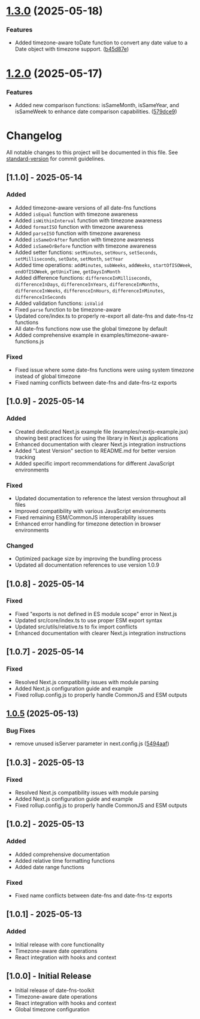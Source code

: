 # [1.3.0](https://github.com/subhamg/date-fns-toolkit/compare/v1.2.0...v1.3.0) (2025-05-18)


### Features

* Added timezone-aware toDate function to convert any date value to a Date object with timezone support. ([b45d87e](https://github.com/subhamg/date-fns-toolkit/commit/b45d87e1a2f34e56c8a419f2b9d623e7f8cb0d1c))

# [1.2.0](https://github.com/subhamg/date-fns-toolkit/compare/v1.1.0...v1.2.0) (2025-05-17)


### Features

* Added new comparison functions: isSameMonth, isSameYear, and isSameWeek to enhance date comparison capabilities. ([579dce9](https://github.com/subhamg/date-fns-toolkit/commit/579dce9b460ec6d74f527431e6214767769063cf))

# Changelog

All notable changes to this project will be documented in this file. See [standard-version](https://github.com/conventional-changelog/standard-version) for commit guidelines.

<!-- CHANGELOG will be automatically updated by semantic-release -->

## [1.1.0] - 2025-05-14

### Added
- Added timezone-aware versions of all date-fns functions
- Added `isEqual` function with timezone awareness
- Added `isWithinInterval` function with timezone awareness
- Added `formatISO` function with timezone awareness
- Added `parseISO` function with timezone awareness
- Added `isSameOrAfter` function with timezone awareness
- Added `isSameOrBefore` function with timezone awareness
- Added setter functions: `setMinutes`, `setHours`, `setSeconds`, `setMilliseconds`, `setDate`, `setMonth`, `setYear`
- Added time operations: `addMinutes`, `subWeeks`, `addWeeks`, `startOfISOWeek`, `endOfISOWeek`, `getUnixTime`, `getDaysInMonth`
- Added difference functions: `differenceInMilliseconds`, `differenceInDays`, `differenceInYears`, `differenceInMonths`, `differenceInWeeks`, `differenceInHours`, `differenceInMinutes`, `differenceInSeconds`
- Added validation functions: `isValid`
- Fixed `parse` function to be timezone-aware
- Updated core/index.ts to properly re-export all date-fns and date-fns-tz functions
- All date-fns functions now use the global timezone by default
- Added comprehensive example in examples/timezone-aware-functions.js

### Fixed
- Fixed issue where some date-fns functions were using system timezone instead of global timezone
- Fixed naming conflicts between date-fns and date-fns-tz exports

## [1.0.9] - 2025-05-14

### Added
- Created dedicated Next.js example file (examples/nextjs-example.jsx) showing best practices for using the library in Next.js applications
- Enhanced documentation with clearer Next.js integration instructions
- Added "Latest Version" section to README.md for better version tracking
- Added specific import recommendations for different JavaScript environments

### Fixed
- Updated documentation to reference the latest version throughout all files
- Improved compatibility with various JavaScript environments
- Fixed remaining ESM/CommonJS interoperability issues
- Enhanced error handling for timezone detection in browser environments

### Changed
- Optimized package size by improving the bundling process
- Updated all documentation references to use version 1.0.9

## [1.0.8] - 2025-05-14

### Fixed
- Fixed "exports is not defined in ES module scope" error in Next.js
- Updated src/core/index.ts to use proper ESM export syntax
- Updated src/utils/relative.ts to fix import conflicts
- Enhanced documentation with clearer Next.js integration instructions

## [1.0.7] - 2025-05-14

### Fixed
- Resolved Next.js compatibility issues with module parsing
- Added Next.js configuration guide and example
- Fixed rollup.config.js to properly handle CommonJS and ESM outputs

## [1.0.5](https://github.com/subhamg/date-fns-toolkit/compare/v1.0.4...v1.0.5) (2025-05-13)


### Bug Fixes

* remove unused isServer parameter in next.config.js ([5494aaf](https://github.com/subhamg/date-fns-toolkit/commit/5494aafd7208136469b21206bdc6f4d0966fb597))

## [1.0.3] - 2025-05-13

### Fixed
- Resolved Next.js compatibility issues with module parsing
- Added Next.js configuration guide and example
- Fixed rollup.config.js to properly handle CommonJS and ESM outputs

## [1.0.2] - 2025-05-13

### Added
- Added comprehensive documentation
- Added relative time formatting functions
- Added date range functions

### Fixed
- Fixed name conflicts between date-fns and date-fns-tz exports

## [1.0.1] - 2025-05-13

### Added
- Initial release with core functionality
- Timezone-aware date operations
- React integration with hooks and context

## [1.0.0] - Initial Release

- Initial release of date-fns-toolkit
- Timezone-aware date operations
- React integration with hooks and context
- Global timezone configuration
